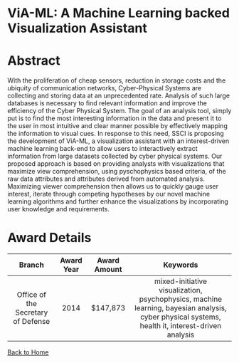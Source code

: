 
ViA-ML: A Machine Learning backed Visualization Assistant
=========================================================

# Abstract


With the proliferation of cheap sensors, reduction in storage costs and the ubiquity of communication networks, Cyber-Physical Systems are collecting and storing data at an unprecedented rate. Analysis of such large databases is necessary to find relevant information and improve the efficiency of the Cyber Physical System. The goal of an analysis tool, simply put is to find the most interesting information in the data and present it to the user in most intuitive and clear manner possible by effectively mapping the information to visual cues. In response to this need, SSCI is proposing the development of ViA-ML, a visualization assistant with an interest-driven machine learning back-end to allow users to interactively extract information from large datasets collected by cyber physical systems. Our proposed approach is based on providing analysts with visualizations that maximize view comprehension, using pyschophysics based criteria, of the raw data attributes and attributes derived from automated analysis. Maximizing viewer comprehension then allows us to quickly gauge user interest, iterate through competing hypotheses by our novel machine learning algorithms and further enhance the visualizations by incorporating user knowledge and requirements.  

# Award Details

|Branch|Award Year|Award Amount|Keywords|
| :---: | :---: | :---: | :---: |
|Office of the Secretary of Defense|2014|$147,873|mixed-initiative visualization, psychophysics, machine learning, bayesian analysis, cyber physical systems, health it, interest-driven analysis|
  
  


[Back to Home](https://github.com/chrischow/dod_sbir_awards#2304)
